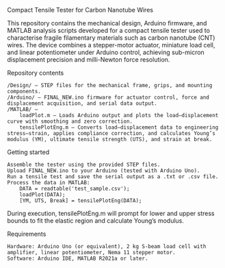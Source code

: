 Compact Tensile Tester for Carbon Nanotube Wires

This repository contains the mechanical design, Arduino firmware, and MATLAB analysis scripts developed for a compact tensile tester used to characterise fragile filamentary materials such as carbon nanotube (CNT) wires. The device combines a stepper-motor actuator, miniature load cell, and linear potentiometer under Arduino control, achieving sub-micron displacement precision and milli-Newton force resolution.

Repository contents

    /Design/ – STEP files for the mechanical frame, grips, and mounting components.
    /Arduino/ – FINAL_NEW.ino firmware for actuator control, force and displacement acquisition, and serial data output.
    /MATLAB/ –
        loadPlot.m – Loads Arduino output and plots the load–displacement curve with smoothing and zero correction.
        tensilePlotEng.m – Converts load–displacement data to engineering stress–strain, applies compliance correction, and calculates Young’s modulus (YM), ultimate tensile strength (UTS), and strain at break.

Getting started

    Assemble the tester using the provided STEP files.
    Upload FINAL_NEW.ino to your Arduino (tested with Arduino Uno).
    Run a tensile test and save the serial output as a .txt or .csv file.
    Process the data in MATLAB:
        DATA = readtable('test_sample.csv');
        loadPlot(DATA);
        [YM, UTS, Break] = tensilePlotEng(DATA);
        
During execution, tensilePlotEng.m will prompt for lower and upper stress bounds to fit the elastic region and calculate Young’s modulus.

Requirements

    Hardware: Arduino Uno (or equivalent), 2 kg S-beam load cell with amplifier, linear potentiometer, Nema 11 stepper motor.
    Software: Arduino IDE, MATLAB R2021a or later.
